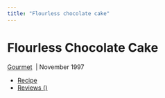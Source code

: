 ```yaml
---
title: "Flourless chocolate cake"
---
```


# Flourless Chocolate Cake

[Gourmet](http://www.epicurious.com/recipesmenus/gourmet/recipes)  | November 1997

* [Recipe](http://www.epicurious.com/recipes/food/views/Flourless-Chocolate-Cake-14478)
* [Reviews ()](http://www.epicurious.com/recipes/food/reviews/Flourless-Chocolate-Cake-14478)
